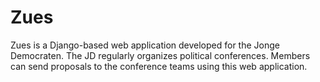Zues
====
Zues is a Django-based web application developed for the Jonge Democraten.
The JD regularly organizes political conferences. Members can send proposals
to the conference teams using this web application.
